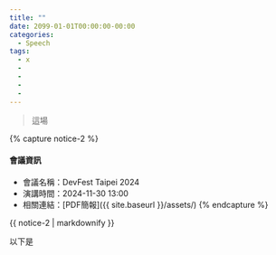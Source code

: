 ```yaml
---
title: ""
date: 2099-01-01T00:00:00-00:00
categories:
  - Speech
tags:
  - x
  - 
  -  
  - 
  - 
---
```


> 這場

{% capture notice-2 %}
#### 會議資訊

* 會議名稱：DevFest Taipei 2024
* 演講時間：2024-11-30 13:00
* 相關連結：[PDF簡報]({{ site.baseurl }}/assets/)
  {% endcapture %}

<div class="notice">{{ notice-2 | markdownify }}</div>



以下是
